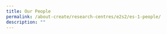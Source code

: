 ```yaml
---
title: Our People
permalink: /about-create/research-centres/e2s2/es-1-people/
description: ""
---
```


